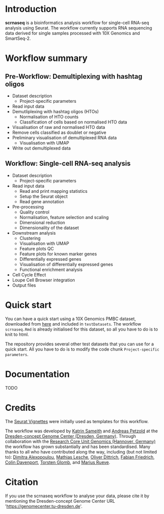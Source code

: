 # Introduction
**scrnaseq** is a bioinformatics analysis workflow for single-cell RNA-seq analysis using Seurat. The workflow currently supports RNA sequencing data derived for single samples processed with 10X Genomics and SmartSeq-2. 

# Workflow summary
## Pre-Workflow: Demultiplexing with hashtag oligos
* Dataset description
  + Project-specific parameters
* Read input data
* Demutliplexing with hashtag oligos (HTOs)
  + Normalisation of HTO counts
  + Classification of cells based on normalised HTO data
* Visualisation of raw and normalised HTO data
* Remove cells classified as doublet or negative
* Preliminary visualisation of demultiplexed RNA data
  + Visualisation with UMAP
* Write out demultiplexed data

## Workflow: Single-cell RNA-seq analysis 
* Dataset description
  + Project-specific parameters  
* Read input data  
  + Read and print mapping statistics  
  + Setup the Seurat object  
  + Read gene annotation  
* Pre-processing  
  + Quality control  
  + Normalisation, feature selection and scaling  
  + Dimensional reduction  
  + Dimensionality of the dataset  
* Downstream analysis  
  + Clustering  
  + Visualisation with UMAP  
  + Feature plots QC  
  + Feature plots for known marker genes  
  + Differentially expressed genes  
  + Visualisation of differentially expressed genes  
  + Functional enrichment analysis  
* Cell Cycle Effect  
* Loupe Cell Browser integration  
* Output files  

# Quick start
You can have a quick start using a 10X Genomics PMBC dataset, downloaded from [here](https://support.10xgenomics.com/single-cell-gene-expression/datasets/3.0.0/pbmc_1k_v3) and included in <code>testDatasets</code>. The workflow <code>scrnaseq.Rmd</code> is already initialised for this dataset, so all you have to do is to knit to html. 

The repository provides several other test datasets that you can use for a quick start. All you have to do is to modify the code chunk <code>Project-specific parameters</code>. 

# Documentation 
TODO

# Credits
The [Seurat Vignettes]() were initially used as templates for this workflow. 

The workflow was developed by [Katrin Sameith](https://github.com/ktrns) and [Andreas Petzold](https://github.com/andpet0101) at the [Dresden-concept Genome Center (Dresden, Germany)](https://genomecenter.tu-dresden.de/about-us). Through collaboration with the [Research Core Unit Genomics (Hannover, Germany)](https://www.mhh.de/genomics) the workflow has grown substantially and has been standardised. Many thanks to all who have contributed along the way, including (but not limited to): [Dimitra Alexopoulou](https://github.com/dimialex), [Mathias Lesche](https://github.com/mlesche), [Oliver Dittrich](https://github.com/Oliver-D-B), [Fabian Friedrich](https://github.com/Colorstorm), [Colin Davenport](https://github.com/colindaven), [Torsten Glomb](https://github.com/tglomb), and [Marius Rueve](https://github.com/mariusrueve).

# Citation
If you use the scrnaseq workflow to analyse your data, please cite it by mentioning the Dresden-concept Genome Center URL 'https://genomecenter.tu-dresden.de'. 
